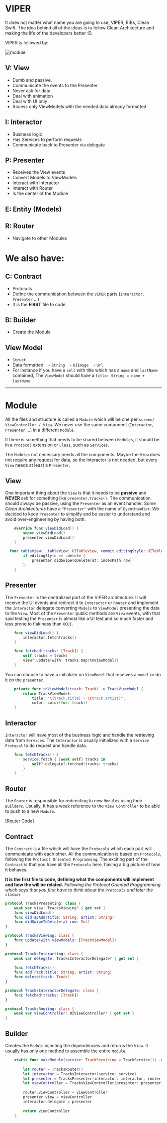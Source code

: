 # VIPER

It does not matter what name you are going to use, VIPER, RIBs, Clean Swift. The idea behind all of the ideas is to follow Clean Architecture and making the life of the developers better :D.

VIPER is followed by: 

![module](https://github.com/gfendres/viper/blob/master/images/module.jpeg)

## V: View

- Dumb and passive.
- Communicate the events to the Presenter
- Never ask for data
- Deal with animation
- Deal with UI only
- Access only ViewModels with the needed data already formatted

## I: Interactor

- Business logic
- Has Services to perform requests
- Communicate back to Presenter via delegate

## P: Presenter

- Receives the View events
- Convert Models to ViewModels
- Interact with Interactor
- Interact with Router
- Is the center of the Module

## E: Entity (Models)

## R: Router

- Navigate to other Modules

# We also have:

## C: Contract

- Protocols
- Define the communication between the `VIPER` parts (`Interactor`, `Presenter` ...)
- It is the **FIRST** file to code.

## B: Builder

- Create the Module

## View Model

- `Struct`
- Data formatted 
    - `String`
    - `UIImage`
    - `Url` 
- For instance if you have a `cell` with title which has a `name` and `lastName` combined, The `ViewModel` should have a `title: String = name + lastName`.

----

# Module

All the files and structure is called a `Module` which will be one per `screen/ ViewController / View`. We never use the same component (`Interactor`, `Presenter` ...) in a different `Module`.

If there is something that needs to be shared between `Modules`, it should be in a `Protocol` extension or `Class`, such as `Services`.

The `Modules` not necessary needs all the components. Maybe the `View` does not require any request for data, so the Interactor is not needed, but every `View` needs at least a `Presenter`.

## View

One important thing about the `View` is that it needs to be **passive** and **NEVER** ask for something like `presenter.tracks()`.
The communication should always be passive, using the `Presenter` as an event handler. Some *Clean Architectures* have a `"Presenter"` with the name of `EventHandler`. We decided to keep `Presenter` to simplify and be easier to understand and avoid over-engineering by having both.

```swift
    override func viewDidLoad() {
        super.viewDidLoad()
        presenter.viewDidLoad()
    }
```

```swift
  func tableView(_ tableView: UITableView, commit editingStyle: UITableViewCellEditingStyle, forRowAt indexPath: IndexPath) {
        if editingStyle == .delete {
            presenter.didSwipeToDelete(at: indexPath.row)
        }
    }
```

## Presenter

The `Presenter` is the centralized part of the VIPER architecture. It will receive the UI events and redirect it to `Interactor` or `Router` and implement the `Interactor` delegate converting `Models` to `ViewModel` presenting the data to the `View`.
Most of the `Presenter` public methods are `View` events, with that said testing the `Presenter` is almost like a UI test and so much faster and less prone to flakiness than `XCUI`.

```swift
    func viewDidLoad() {
        interactor.fetchTracks()
    }
```

```swift
    func fetched(tracks: [Track]) {
        self.tracks = tracks
        view?.update(with: tracks.map(toViewModel))
    }
```

You can choose to have a initializer on `ViewModel` that receives a `model` or do it on the `presenter`.

```swift
    private func toViewModel(track: Track) -> TrackViewModel {
        return TrackViewModel(
            title: "\(track.title) - \(track.artist)",
            color: color(for: track))
    }
```

## Interactor

`Interactor` will have most of the business logic and handle the retrieving data from `Services`. The `Interactor` is usually initialized with a `Service` `Protocol` to do request and handle data. 

```swift
    func fetchTracks() {
        service.fetch { [weak self] tracks in
            self?.delegate?.fetched(tracks: tracks)
        }
    }
```

## Router

The `Router` is responsible for redirecting to new `Modules` using their `Builders`. Usually, It has a weak reference to the `View Controller` to be able to push to a new `Module`.

[Router Code]

## Contract

The `Contract` is a file which will have the `Protocols` which each part will communicate with each other. All the communication is based on `Protocols`, following the `Protocol Oriented Programming`. 
The exciting part of the `Contract` is that you have all the `Protocols` here, having a big picture of how it behaves. 

**It is the first file to code, defining what the components will implement and how the will be related.**
*Following the Protocol Oriented Proggramming which says that you first have to think about the `Protocols` and later the `classes`*

```swift
protocol TracksPresenting: class {
    weak var view: TracksViewing? { get set }
    func viewDidLoad()
    func didTapAdd(title: String, artist: String)
    func didSwipeToDelete(at row: Int)
}

protocol TracksViewing: class {
    func update(with viewModels: [TrackViewModel])
}

protocol TracksInteracting: class {
    weak var delegate: TracksInteractorDelegate? { get set }
    
    func fetchTracks()
    func addTrack(title: String, artist: String)
    func delete(track: Track)
}

protocol TracksInteractorDelegate: class {
    func fetched(tracks: [Track])
}

protocol TracksRouting: class {
    weak var viewController: UIViewController? { get set }
}
```

## Builder

Creates the `Module` injecting the dependencies and returns the `View`.
It usually has only one method to assemble the entire `Module`.

```swift
    static func makeModule(service: TrackServicing = TrackService()) -> UIViewController {
        
        let router = TracksRouter()
        let interactor = TracksInteractor(service: service)
        let presenter = TracksPresenter(interactor: interactor, router: router)
        let viewController = TracksViewController(presenter: presenter)
        
        router.viewController = viewController
        presenter.view = viewController
        interactor.delegate = presenter
        
        return viewController
    }
```
